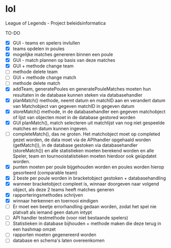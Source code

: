 # lol
League of Legends - Project beleidsinformatica

TO-DO

* [x] GUI - teams en spelers invlullen
* [x] teams opdelen in poules
* [x] mogelijke matches genereren binnen een poule
* [x] GUI - match plannen op basis van deze matches
* [x] GUI + methode change team
* [ ] methode delete team
* [ ] GUI + methode change match
* [ ] methode delete match
* [x] addTeam, generatePoules en generatePouleMatches moeten hun resultaten in de database kunnen steken via databasehandler
* [x] planMatch() methode, neemt datum en matchID aan en verandert datum van Matchobject van gegeven matchID in gegeven datum
* [x] storeMatch() methode, in de databasehandler een gegeven matchobject of lijst van objecten moet in de database gestored worden
* [x] GUI planMatch(), match selecteren uit matchlijst van nog niet gespeelde matches en datum kunnen ingeven.
* [ ] completeMatch(), das ne groten. Het matchobject moet op completed gezet worden, de data moet via de APIhandler opgehaald worden (getMatch()), in de database gestoken via databasehandler (storeMatch()) en alle statistieken moeten berekend worden en alle Speler, team en tournooistatistieken moeten hierdoor ook geüpdatet worden.
* [x] punten moeten per poule bijgehouden worden en poules worden hierop gesorteerd (comparable team)
* [x] 2 beste per poule worden in bracketobject gestoken + databasehandling
* [x] wanneer bracketobject compleet is, winnaar doorgeven naar volgend object, als deze 2 teams heeft matches generen
* [x] rapporteringsmethodes schrijven
* [x] winnaar herkennen en toernooi eindigen
* [ ] Er moet een beetje errorhandling gedaan worden, zodat het spel nie platvalt als iemand geen datum intypt
* [ ] API handler testmethode (voor niet bestaande spelers)
* [ ] Statistieken in database bijhouden + methode maken die deze terug in een hashmap omzet
* [ ] rapporten moeten gegenereerd worden
* [ ] database en schema's laten overeenkomen
